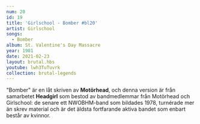 ```yaml
---
num: 20
id: 19
title: 'Girlschool - Bomber #bl20'
artist: Girlschool
songs:
  - Bomber
album: St. Valentine's Day Massacre
year: 1981
date: 2021-02-23
layout: brutal.hbs
youtube: lwh3TuTuvrk
collection: brutal-legends
---
```


"Bomber" är en låt skriven av <b>Motörhead</b>, och denna version är från samarbetet <b>Headgirl</b> som bestod av bandmedlemmar från Motörhead och Girlschool: de senare ett NWOBHM-band som bildades 1978, turnérade mer än skrev material och är det äldsta fortfarande aktiva bandet som enbart består av kvinnor.